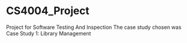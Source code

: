 # CS4004_Project
Project for Software Testing And Inspection
The case study chosen was Case Study 1: Library Management

